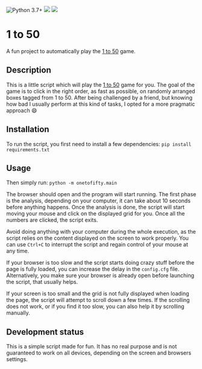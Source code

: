 ![Python 3.7+](https://img.shields.io/badge/python-3.7+-blue.svg)
![](https://img.shields.io/github/license/CokieForever/OneToFifty)
![](https://img.shields.io/github/workflow/status/CokieForever/OneToFifty/Build)

# 1 to 50

A fun project to automatically play the [1 to 50](http://zzzscore.com/1to50/en/) game.

## Description

This is a little script which will play the [1 to 50](http://zzzscore.com/1to50/en/) game for you. The goal of the
game is to click in the right order, as fast as possible, on randomly arranged boxes tagged from 1 to 50. After being
challenged by a friend, but knowing how bad I usually perform at this kind of tasks, I opted for a more pragmatic
approach 😄

## Installation

To run the script, you first need to install a few dependencies: `pip install requirements.txt`

## Usage

Then simply run: `python -m onetofifty.main`

The browser should open and the program will start running. The first phase is the analysis, depending on your
computer, it can take about 10 seconds before anything happens. Once the analysis is done, the script will start
moving your mouse and click on the displayed grid for you. Once all the numbers are clicked, the script exits.

Avoid doing anything with your computer during the whole execution, as the script relies on the content displayed on
the screen to work properly. You can use `Ctrl+C` to interrupt the script and regain control of your mouse at any time.

If your browser is too slow and the script starts doing crazy stuff before the page is fully loaded, you can increase
the delay in the `config.cfg` file. Alternatively, you make sure your browser is already open before launching the
script, that usually helps.

If your screen is too small and the grid is not fully displayed when loading the page, the script will attempt to
scroll down a few times. If the scrolling does not work, or if you find it too slow, you can also help it by scrolling
manually.

## Development status

This is a simple script made for fun. It has no real purpose and is not guaranteed to work on all devices, depending
on the screen and browsers settings.
